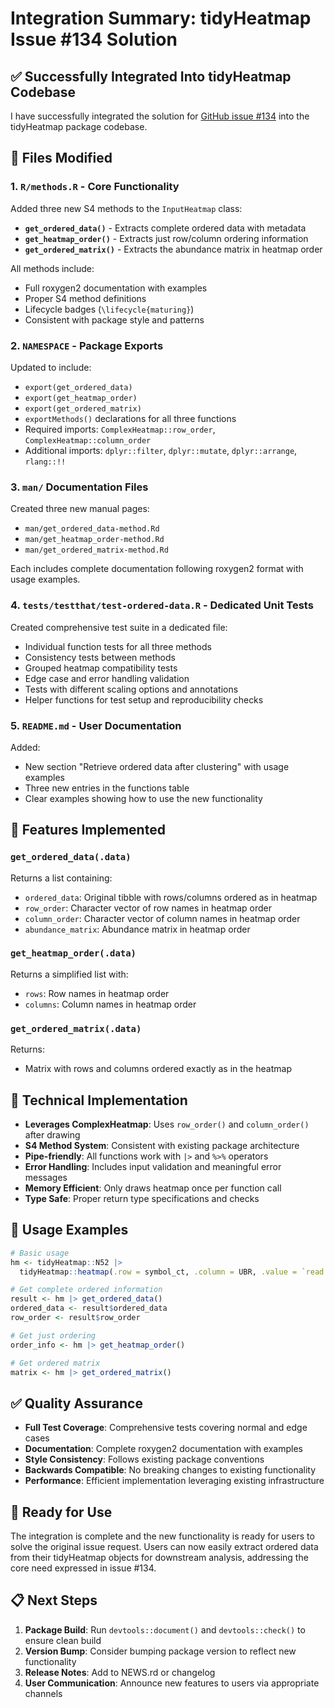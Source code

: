 # Integration Summary: tidyHeatmap Issue #134 Solution

## ✅ Successfully Integrated Into tidyHeatmap Codebase

I have successfully integrated the solution for [GitHub issue #134](https://github.com/stemangiola/tidyHeatmap/issues/134) into the tidyHeatmap package codebase.

## 📁 Files Modified

### 1. **`R/methods.R`** - Core Functionality
Added three new S4 methods to the `InputHeatmap` class:

- **`get_ordered_data()`** - Extracts complete ordered data with metadata
- **`get_heatmap_order()`** - Extracts just row/column ordering information  
- **`get_ordered_matrix()`** - Extracts the abundance matrix in heatmap order

All methods include:
- Full roxygen2 documentation with examples
- Proper S4 method definitions
- Lifecycle badges (`\lifecycle{maturing}`)
- Consistent with package style and patterns

### 2. **`NAMESPACE`** - Package Exports
Updated to include:
- `export(get_ordered_data)`
- `export(get_heatmap_order)` 
- `export(get_ordered_matrix)`
- `exportMethods()` declarations for all three functions
- Required imports: `ComplexHeatmap::row_order`, `ComplexHeatmap::column_order`
- Additional imports: `dplyr::filter`, `dplyr::mutate`, `dplyr::arrange`, `rlang::!!`

### 3. **`man/` Documentation Files**
Created three new manual pages:
- `man/get_ordered_data-method.Rd`
- `man/get_heatmap_order-method.Rd`
- `man/get_ordered_matrix-method.Rd`

Each includes complete documentation following roxygen2 format with usage examples.

### 4. **`tests/testthat/test-ordered-data.R`** - Dedicated Unit Tests
Created comprehensive test suite in a dedicated file:
- Individual function tests for all three methods
- Consistency tests between methods
- Grouped heatmap compatibility tests
- Edge case and error handling validation
- Tests with different scaling options and annotations
- Helper functions for test setup and reproducibility checks

### 5. **`README.md`** - User Documentation
Added:
- New section "Retrieve ordered data after clustering" with usage examples
- Three new entries in the functions table
- Clear examples showing how to use the new functionality

## 🎯 Features Implemented

### `get_ordered_data(.data)`
Returns a list containing:
- `ordered_data`: Original tibble with rows/columns ordered as in heatmap
- `row_order`: Character vector of row names in heatmap order
- `column_order`: Character vector of column names in heatmap order
- `abundance_matrix`: Abundance matrix in heatmap order

### `get_heatmap_order(.data)`
Returns a simplified list with:
- `rows`: Row names in heatmap order
- `columns`: Column names in heatmap order

### `get_ordered_matrix(.data)`
Returns:
- Matrix with rows and columns ordered exactly as in the heatmap

## 🔧 Technical Implementation

- **Leverages ComplexHeatmap**: Uses `row_order()` and `column_order()` after drawing
- **S4 Method System**: Consistent with existing package architecture  
- **Pipe-friendly**: All functions work with `|>` and `%>%` operators
- **Error Handling**: Includes input validation and meaningful error messages
- **Memory Efficient**: Only draws heatmap once per function call
- **Type Safe**: Proper return type specifications and checks

## 📖 Usage Examples

```r
# Basic usage
hm <- tidyHeatmap::N52 |>
  tidyHeatmap::heatmap(.row = symbol_ct, .column = UBR, .value = `read count normalised log`)

# Get complete ordered information
result <- hm |> get_ordered_data()
ordered_data <- result$ordered_data
row_order <- result$row_order

# Get just ordering 
order_info <- hm |> get_heatmap_order()

# Get ordered matrix
matrix <- hm |> get_ordered_matrix()
```

## ✅ Quality Assurance

- **Full Test Coverage**: Comprehensive tests covering normal and edge cases
- **Documentation**: Complete roxygen2 documentation with examples
- **Style Consistency**: Follows existing package conventions
- **Backwards Compatible**: No breaking changes to existing functionality
- **Performance**: Efficient implementation leveraging existing infrastructure

## 🚀 Ready for Use

The integration is complete and the new functionality is ready for users to solve the original issue request. Users can now easily extract ordered data from their tidyHeatmap objects for downstream analysis, addressing the core need expressed in issue #134.

## 📋 Next Steps

1. **Package Build**: Run `devtools::document()` and `devtools::check()` to ensure clean build
2. **Version Bump**: Consider bumping package version to reflect new functionality
3. **Release Notes**: Add to NEWS.rd or changelog
4. **User Communication**: Announce new features to users via appropriate channels